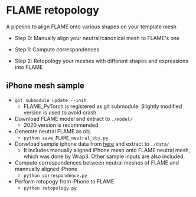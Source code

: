 # FLAME retopology

A pipeline to align FLAME onto various shapes on your template mesh

- Step 0: Manually align your neutral/canonical mesh to FLAME's one

- Step 1: Compute correspondences

- Step 2: Retopology your meshes with different shapes and expressions into FLAME

## iPhone mesh sample

- `git submodule update --init`
  - FLAME_PyTorch is registered as git submodule. Slightly modified version is used to avoid crash.
- Download FLAME model and extract to `./model/`
  - 2020 version is recommended
- Generate neutral FLAME as obj
  - `python save_FLAME_neutral_obj.py`
- Donwload sample iphone data from [here](https://drive.google.com/file/d/1pRl2M82FbIoPiatFdGricVgoimhUetAe/view?usp=share_link) and extract to `./data/`
  - It includes manually aligned iPhone mesh onto FLAME neutral mesh, which was done by Wrap3. Other sample inputs are also included.
- Compute correspondences between neutral meshes of FLAME and mannually aligned iPhone
  - `python correspondence.py`
- Perform retopogy from iPhone to FLAME
  - `python retopology.py`
